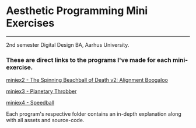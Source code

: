 # Aesthetic Programming Mini Exercises
---
2nd semester Digital Design BA, Aarhus University.

### These are direct links to the programs I've made for each mini-exercise.
[miniex2 - The Spinning Beachball of Death v2: Alignment Boogaloo](https://magnusjmj.github.io/APME/miniex2)

[miniex3 - Planetary Throbber](https://magnusjmj.github.io/APME/miniex3)

[miniex4 - Speedball](https://magnusjmj.github.io/APME/miniex4)

Each program's respective folder contains an in-depth explanation along with all assets and source-code.
